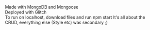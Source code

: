 Made with MongoDB and Mongoose <br>
Deployed with Glitch<br>
To run on localhost, download files and run npm start
It's all about the CRUD, everything else (Style etc) was secondary ;)

